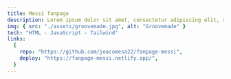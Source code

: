 ```yaml
---
title: Messi fanpage
description: Lorem ipsum dolor sit amet, consectetur adipiscing elit, sed do eiusmod tempor incididunt ut labore et dolore magna aliqua.
img: { src: "./assets/groovemade.jpg", alt: "Groovemade" }
tech: "HTML - JavaScript - Tailwind"
links:
  {
    repo: "https://github.com/joacomesa22/fanpage-messi",
    deploy: "https://fanpage-messi.netlify.app/",
  }
---
```

